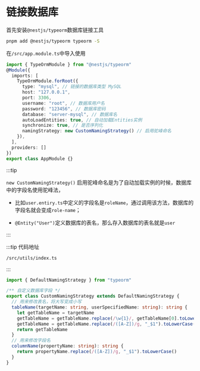 # 链接数据库

首先安装`@nestjs/typeorm`数据库链接工具

```bash
pnpm add @nestjs/typeorm typeorm -S
```

在`/src/app.module.ts`中导入使用

```ts
import { TypeOrmModule } from "@nestjs/typeorm"
@Module({
  imports: [
    TypeOrmModule.forRoot({
      type: "mysql", // 链接的数据库类型 MySQL
      host: "127.0.0.1",
      port: 3306,
      username: "root", // 数据库用户名
      password: "123456", // 数据库密码
      database: "server-mysql", // 数据库名
      autoLoadEntities: true, // 自动加载Entities实例
      synchronize: true, // 是否序列化
      namingStrategy: new CustomNamingStrategy() // 启用驼峰命名
    }),
  ],
  providers: []
})
export class AppModule {}
```

:::tip

`new CustomNamingStrategy()`  启用驼峰命名是为了自动加载实例的时候，数据库中的字段名使用驼峰法，

- 比如`user.entiry.ts`中定义的字段名是`roleName`，通过调用该方法，数据库的字段名就会变成`role-name`；

- `@Entity("User")`定义数据库的表名，那么存入数据库的表名就是`user`

:::

:::tip 代码地址

`/src/utils/index.ts`

:::

```ts
import { DefaultNamingStrategy } from "typeorm"

/** 自定义数据库字段 */
export class CustomNamingStrategy extends DefaultNamingStrategy {
  // 用来修改表名，将大写变成小写
  tableName(targetName: string, userSpecifiedName: string): string {
    let getTableName = targetName
    getTableName = getTableName.replace(/\w{1}/, getTableName[0].toLowerCase())
    getTableName = getTableName.replace(/([A-Z])/g, "_$1").toLowerCase()
    return getTableName
  }
  // 用来修改字段名
  columnName(propertyName: string): string {
    return propertyName.replace(/([A-Z])/g, "_$1").toLowerCase()
  }
}
```
